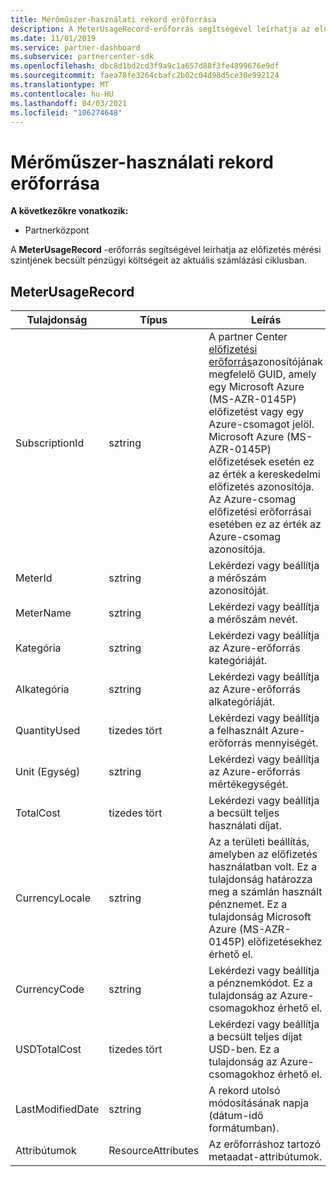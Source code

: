 ```yaml
---
title: Mérőműszer-használati rekord erőforrása
description: A MeterUsageRecord-erőforrás segítségével leírhatja az előfizetés mérési szintjének becsült pénzügyi költségeit az aktuális számlázási ciklusban.
ms.date: 11/01/2019
ms.service: partner-dashboard
ms.subservice: partnercenter-sdk
ms.openlocfilehash: dbc8d1bd2cd3f9a9c1a657d88f3fe4899676e9df
ms.sourcegitcommit: faea78fe3264cbafc2b02c04d98d5ce30e992124
ms.translationtype: MT
ms.contentlocale: hu-HU
ms.lasthandoff: 04/03/2021
ms.locfileid: "106274648"
---
```

# <a name="meter-usage-record-resource"></a>Mérőműszer-használati rekord erőforrása

**A következőkre vonatkozik:**

- Partnerközpont

A **MeterUsageRecord** -erőforrás segítségével leírhatja az előfizetés mérési szintjének becsült pénzügyi költségeit az aktuális számlázási ciklusban.

## <a name="meterusagerecord"></a>MeterUsageRecord

| Tulajdonság         | Típus               | Leírás                                                                                                                                                                                                                                                                                                                                                                                         |
|------------------|--------------------|-----------------------------------------------------------------------------------------------------------------------------------------------------------------------------------------------------------------------------------------------------------------------------------------------------------------------------------------------------------------------------------------------------|
| SubscriptionId   | sztring             | A partner Center [előfizetési erőforrás](subscription-resources.md#subscription)azonosítójának megfelelő GUID, amely egy Microsoft Azure (MS-AZR-0145P) előfizetést vagy egy Azure-csomagot jelöl. Microsoft Azure (MS-AZR-0145P) előfizetések esetén ez az érték a kereskedelmi előfizetés azonosítója. Az Azure-csomag előfizetési erőforrásai esetében ez az érték az Azure-csomag azonosítója. |
| MeterId          | sztring             | Lekérdezi vagy beállítja a mérőszám azonosítóját.                                                                                                                                                                                                                                                                                                                                                                  |
| MeterName        | sztring             | Lekérdezi vagy beállítja a mérőszám nevét.                                                                                                                                                                                                                                                                                                                                                                        |
| Kategória         | sztring             | Lekérdezi vagy beállítja az Azure-erőforrás kategóriáját.                                                                                                                                                                                                                                                                                                                                                           |
| Alkategória      | sztring             | Lekérdezi vagy beállítja az Azure-erőforrás alkategóriáját.                                                                                                                                                                                                                                                                                                                                                       |
| QuantityUsed     | tizedes tört            | Lekérdezi vagy beállítja a felhasznált Azure-erőforrás mennyiségét.                                                                                                                                                                                                                                                                                                                                               |
| Unit (Egység)             | sztring             | Lekérdezi vagy beállítja az Azure-erőforrás mértékegységét.                                                                                                                                                                                                                                                                                                                                            |
| TotalCost        | tizedes tört            | Lekérdezi vagy beállítja a becsült teljes használati díjat.                                                                                                                                                                                                                                                                                                                                                     |
| CurrencyLocale   | sztring             | Az a területi beállítás, amelyben az előfizetés használatban volt. Ez a tulajdonság határozza meg a számlán használt pénznemet. Ez a tulajdonság Microsoft Azure (MS-AZR-0145P) előfizetésekhez érhető el.                                                                                                                                                                                                      |
| CurrencyCode     | sztring             | Lekérdezi vagy beállítja a pénznemkódot. Ez a tulajdonság az Azure-csomagokhoz érhető el.                                                                                                                                                                                                                                                                                                                         |
| USDTotalCost     | tizedes tört            | Lekérdezi vagy beállítja a becsült teljes díjat USD-ben. Ez a tulajdonság az Azure-csomagokhoz érhető el.                                                                                                                                                                                                                                                                                                           |
| LastModifiedDate | sztring             | A rekord utolsó módosításának napja (dátum-idő formátumban).                                                                                                                                                                                                                                                                                                                                   |
| Attribútumok       | ResourceAttributes | Az erőforráshoz tartozó metaadat-attribútumok.                                                                                                                                                                                                                                                                                                                                              |
